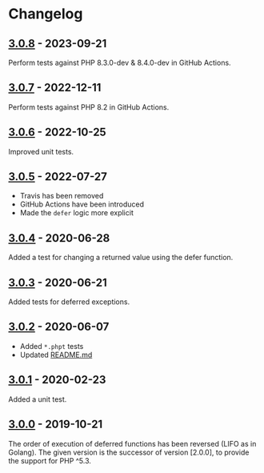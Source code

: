 # Changelog

## [3.0.8] - 2023-09-21

Perform tests against PHP 8.3.0-dev & 8.4.0-dev in GitHub Actions.

## [3.0.7] - 2022-12-11

Perform tests against PHP 8.2 in GitHub Actions.

## [3.0.6] - 2022-10-25

Improved unit tests.

## [3.0.5] - 2022-07-27

* Travis has been removed
* GitHub Actions have been introduced
* Made the `defer` logic more explicit

## [3.0.4] - 2020-06-28

Added a test for changing a returned value using the defer function.

## [3.0.3] - 2020-06-21

Added tests for deferred exceptions.

## [3.0.2] - 2020-06-07

* Added `*.phpt` tests
* Updated [README.md](README.md)

## [3.0.1] - 2020-02-23

Added a unit test.

## [3.0.0] - 2019-10-21

The order of execution of deferred functions has been reversed (LIFO as in Golang).
The given version is the successor of version [2.0.0], to provide the support for PHP ^5.3.

[3.0.8]: https://github.com/php-defer/php-defer/compare/v3.0.7...v3.0.8
[3.0.7]: https://github.com/php-defer/php-defer/compare/v3.0.6...v3.0.7
[3.0.6]: https://github.com/php-defer/php-defer/compare/v3.0.5...v3.0.6
[3.0.5]: https://github.com/php-defer/php-defer/compare/v3.0.4...v3.0.5
[3.0.4]: https://github.com/php-defer/php-defer/compare/v3.0.3...v3.0.4
[3.0.3]: https://github.com/php-defer/php-defer/compare/v3.0.2...v3.0.3
[3.0.2]: https://github.com/php-defer/php-defer/compare/v3.0.1...v3.0.2
[3.0.1]: https://github.com/php-defer/php-defer/compare/v3.0.0...v3.0.1
[3.0.0]: https://github.com/php-defer/php-defer/compare/v1.0.0...v3.0.0
[1.0.0]: https://github.com/php-defer/php-defer/tree/v1.0.0
